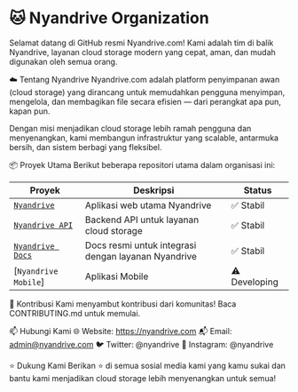 <h1>🐱 Nyandrive Organization</h1>
Selamat datang di GitHub resmi Nyandrive.com!
Kami adalah tim di balik Nyandrive, layanan cloud storage modern yang cepat, aman, dan mudah digunakan oleh semua orang.

☁️ Tentang Nyandrive
Nyandrive.com adalah platform penyimpanan awan (cloud storage) yang dirancang untuk memudahkan pengguna menyimpan, mengelola, dan membagikan file secara efisien — dari perangkat apa pun, kapan pun.

Dengan misi menjadikan cloud storage lebih ramah pengguna dan menyenangkan, kami membangun infrastruktur yang scalable, antarmuka bersih, dan sistem berbagi yang fleksibel.

📦 Proyek Utama
Berikut beberapa repositori utama dalam organisasi ini:

| Proyek                                                              | Deskripsi                                                  | Status                 |
| ------------------------------------------------------------------- | ---------------------------------------------------------- | ---------------------- |
| [`Nyandrive`](https://nyandrive.com/)                           | Aplikasi web utama Nyandrive         | ✅ Stabil |
| [`Nyandrive API`](https://drive.nyanhosting.id/api-docs)            | Backend API untuk layanan cloud storage | ✅ Stabil                  |
| [`Nyandrive Docs`](https://docs.nyandrive.com/)       | Docs resmi untuk integrasi dengan layanan Nyandrive         | ✅ Stabil                |
| [`Nyandrive Mobile`] | Aplikasi Mobile                                  | ⚠️ Developing         |

🤝 Kontribusi
Kami menyambut kontribusi dari komunitas!
Baca CONTRIBUTING.md untuk memulai.

📫 Hubungi Kami
🌐 Website: https://nyandrive.com
📬 Email: admin@nyandrive.com
🐦 Twitter: @nyandrive
📸 Instagram: @nyandrive

⭐ Dukung Kami
Berikan ⭐ di semua sosial media kami yang kamu sukai dan bantu kami menjadikan cloud storage lebih menyenangkan untuk semua!

